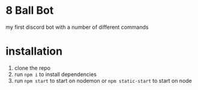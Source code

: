 # 8 Ball Bot
my first discord bot with a number of different commands

# installation
1. clone the repo
2. run `npm i` to install dependencies
3. run `npm start` to start on nodemon or `npm static-start` to start on node